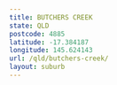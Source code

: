 ```yaml
---
title: BUTCHERS CREEK
state: QLD
postcode: 4885
latitude: -17.384187
longitude: 145.624143
url: /qld/butchers-creek/
layout: suburb
---
```

